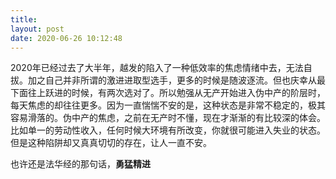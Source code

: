 ```yaml
---
title: 
layout: post
date: 2020-06-26 10:12:48
---
```


2020年已经过去了大半年，越发的陷入了一种低效率的焦虑情绪中去，无法自拔。加之自己并非所谓的激进进取型选手，更多的时候是随波逐流。但也庆幸从最下面往上跃进的时候，有两次选对了。所以勉强从无产开始进入伪中产的阶层时，每天焦虑的却往往更多。因为一直惴惴不安的是，这种状态是非常不稳定的，极其容易滑落的。伪中产的焦虑，之前在无产时不懂，现在才渐渐的有比较深的体会。比如单一的劳动性收入，任何时候大环境有所改变，你就很可能进入失业的状态。但是这种陷阱却又真真切切的存在，让人一直不安。

也许还是法华经的那句话，**勇猛精进**